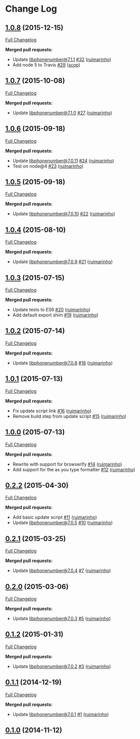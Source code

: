 # Change Log

## [1.0.8](https://github.com/seegno/google-libphonenumber/tree/1.0.8) (2015-12-15)
[Full Changelog](https://github.com/seegno/google-libphonenumber/compare/1.0.7...1.0.8)

**Merged pull requests:**

- Update libphonenumber@7.1.1 [\#32](https://github.com/seegno/google-libphonenumber/pull/32) ([ruimarinho](https://github.com/ruimarinho))
- Add node 5 to Travis [\#29](https://github.com/seegno/google-libphonenumber/pull/29) ([scop](https://github.com/scop))

## [1.0.7](https://github.com/seegno/google-libphonenumber/tree/1.0.7) (2015-10-08)
[Full Changelog](https://github.com/seegno/google-libphonenumber/compare/1.0.6...1.0.7)

**Merged pull requests:**

- Update libphonenumber@7.1.0 [\#27](https://github.com/seegno/google-libphonenumber/pull/27) ([ruimarinho](https://github.com/ruimarinho))

## [1.0.6](https://github.com/seegno/google-libphonenumber/tree/1.0.6) (2015-09-18)
[Full Changelog](https://github.com/seegno/google-libphonenumber/compare/1.0.5...1.0.6)

**Merged pull requests:**

- Update libphonenumber@7.0.11 [\#24](https://github.com/seegno/google-libphonenumber/pull/24) ([ruimarinho](https://github.com/ruimarinho))
- Test on node@4 [\#23](https://github.com/seegno/google-libphonenumber/pull/23) ([ruimarinho](https://github.com/ruimarinho))

## [1.0.5](https://github.com/seegno/google-libphonenumber/tree/1.0.5) (2015-09-18)
[Full Changelog](https://github.com/seegno/google-libphonenumber/compare/1.0.4...1.0.5)

**Merged pull requests:**

- Update libphonenumber@7.0.10 [\#22](https://github.com/seegno/google-libphonenumber/pull/22) ([ruimarinho](https://github.com/ruimarinho))

## [1.0.4](https://github.com/seegno/google-libphonenumber/tree/1.0.4) (2015-08-10)
[Full Changelog](https://github.com/seegno/google-libphonenumber/compare/1.0.3...1.0.4)

**Merged pull requests:**

- Update libphonenumber@7.0.9 [\#21](https://github.com/seegno/google-libphonenumber/pull/21) ([ruimarinho](https://github.com/ruimarinho))

## [1.0.3](https://github.com/seegno/google-libphonenumber/tree/1.0.3) (2015-07-15)
[Full Changelog](https://github.com/seegno/google-libphonenumber/compare/1.0.2...1.0.3)

**Merged pull requests:**

- Update tests to ES6 [\#20](https://github.com/seegno/google-libphonenumber/pull/20) ([ruimarinho](https://github.com/ruimarinho))
- Add default export shim [\#19](https://github.com/seegno/google-libphonenumber/pull/19) ([ruimarinho](https://github.com/ruimarinho))

## [1.0.2](https://github.com/seegno/google-libphonenumber/tree/1.0.2) (2015-07-14)
[Full Changelog](https://github.com/seegno/google-libphonenumber/compare/1.0.1...1.0.2)

**Merged pull requests:**

- Update libphonenumber@7.0.8 [\#18](https://github.com/seegno/google-libphonenumber/pull/18) ([ruimarinho](https://github.com/ruimarinho))

## [1.0.1](https://github.com/seegno/google-libphonenumber/tree/1.0.1) (2015-07-13)
[Full Changelog](https://github.com/seegno/google-libphonenumber/compare/1.0.0...1.0.1)

**Merged pull requests:**

- Fix update script link [\#16](https://github.com/seegno/google-libphonenumber/pull/16) ([ruimarinho](https://github.com/ruimarinho))
- Remove build step from update script [\#15](https://github.com/seegno/google-libphonenumber/pull/15) ([ruimarinho](https://github.com/ruimarinho))

## [1.0.0](https://github.com/seegno/google-libphonenumber/tree/1.0.0) (2015-07-13)
[Full Changelog](https://github.com/seegno/google-libphonenumber/compare/0.2.2...1.0.0)

**Merged pull requests:**

- Rewrite with support for browserify [\#14](https://github.com/seegno/google-libphonenumber/pull/14) ([ruimarinho](https://github.com/ruimarinho))
- Add support for the as you type formatter [\#12](https://github.com/seegno/google-libphonenumber/pull/12) ([ruimarinho](https://github.com/ruimarinho))

## [0.2.2](https://github.com/seegno/google-libphonenumber/tree/0.2.2) (2015-04-30)
[Full Changelog](https://github.com/seegno/google-libphonenumber/compare/0.2.1...0.2.2)

**Merged pull requests:**

- Add basic update script [\#11](https://github.com/seegno/google-libphonenumber/pull/11) ([ruimarinho](https://github.com/ruimarinho))
- Update libphonenumber@7.0.5 [\#10](https://github.com/seegno/google-libphonenumber/pull/10) ([ruimarinho](https://github.com/ruimarinho))

## [0.2.1](https://github.com/seegno/google-libphonenumber/tree/0.2.1) (2015-03-25)
[Full Changelog](https://github.com/seegno/google-libphonenumber/compare/0.2.0...0.2.1)

**Merged pull requests:**

- Update libphonenumber@7.0.4 [\#7](https://github.com/seegno/google-libphonenumber/pull/7) ([ruimarinho](https://github.com/ruimarinho))

## [0.2.0](https://github.com/seegno/google-libphonenumber/tree/0.2.0) (2015-03-06)
[Full Changelog](https://github.com/seegno/google-libphonenumber/compare/0.1.2...0.2.0)

**Merged pull requests:**

- Update libphonenumber@7.0.3 [\#5](https://github.com/seegno/google-libphonenumber/pull/5) ([ruimarinho](https://github.com/ruimarinho))

## [0.1.2](https://github.com/seegno/google-libphonenumber/tree/0.1.2) (2015-01-31)
[Full Changelog](https://github.com/seegno/google-libphonenumber/compare/0.1.1...0.1.2)

**Merged pull requests:**

- Update libphonenumber@7.0.2 [\#3](https://github.com/seegno/google-libphonenumber/pull/3) ([ruimarinho](https://github.com/ruimarinho))

## [0.1.1](https://github.com/seegno/google-libphonenumber/tree/0.1.1) (2014-12-19)
[Full Changelog](https://github.com/seegno/google-libphonenumber/compare/0.1.0...0.1.1)

**Merged pull requests:**

- Update libphonenumber@7.0.1 [\#1](https://github.com/seegno/google-libphonenumber/pull/1) ([ruimarinho](https://github.com/ruimarinho))

## [0.1.0](https://github.com/seegno/google-libphonenumber/tree/0.1.0) (2014-11-12)
